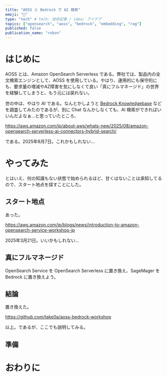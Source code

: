 ```yaml
---
title: "AOSS と Bedrock で AI 検索"
emoji: "🧠"
type: "tech" # tech: 技術記事 / idea: アイデア
topics: ["opensearch", "aoss", "bedrock", "embedding", "rag"]
published: false
publication_name: "robon"
---
```

# はじめに
AOSS とは、Amazon OpenSearch Serverless である。弊社では、製品内の全文検索エンジンとして、AOSS を使用している。やはり、運用的にも保守的にも、要求量の増減やAZ障害を気にしなくて良い「真にフルマネージド」の世界を経験してしまうと、もう元には戻れない。

世の中は、やはり AI である。なんとかしようと [Bedrock Knowledgebase](https://aws.amazon.com/jp/bedrock/knowledge-bases/) などを調査してみたのであるが、別に Chat なんかしなくても、AI 検索ができればいいんだよなぁ…と思っていたところ、

https://aws.amazon.com/jp/about-aws/whats-new/2025/08/amazon-opensearch-serverless-ai-connectors-hybrid-search/

である。2025年8月7日。これかもしれない…

# やってみた
とはいえ、何の知識もない状態で始められるほど、甘くはないことは承知してるので、スタート地点を探すことにした。

## スタート地点
あった。

https://aws.amazon.com/jp/blogs/news/introduction-to-amazon-opensearch-service-workshop-jp

2025年3月21日。いいかもしれない…

## 真にフルマネージド
OpenSearch Service を OpenSearch Serverless に置き換え、SageMager を Bedrock に置き換えよう。

## 結論
置き換えた。

https://github.com/take0a/aoss-bedrock-workshop

以上。であるが、ここでも説明してみる。

## 準備
### 



# おわりに
